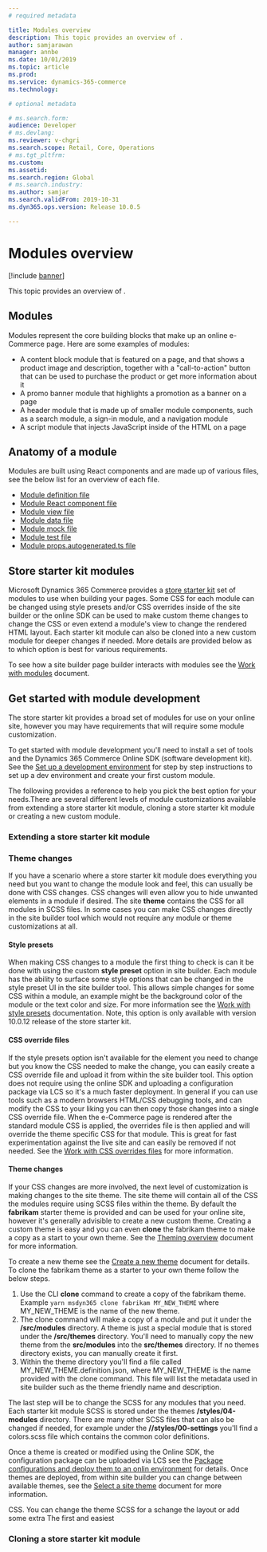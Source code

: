 ```yaml
---
# required metadata

title: Modules overview
description: This topic provides an overview of .
author: samjarawan
manager: annbe
ms.date: 10/01/2019
ms.topic: article
ms.prod: 
ms.service: dynamics-365-commerce
ms.technology: 

# optional metadata

# ms.search.form: 
audience: Developer
# ms.devlang: 
ms.reviewer: v-chgri
ms.search.scope: Retail, Core, Operations
# ms.tgt_pltfrm: 
ms.custom: 
ms.assetid: 
ms.search.region: Global
# ms.search.industry: 
ms.author: samjar
ms.search.validFrom: 2019-10-31
ms.dyn365.ops.version: Release 10.0.5

---
```

# Modules overview

[!include [banner](../includes/banner.md)]

This topic provides an overview of .

## Modules

Modules represent the core building blocks that make up an online e-Commerce page. Here are some examples of modules:

* A content block module that is featured on a page, and that shows a product image and description, together with a "call-to-action" button that can be used to purchase the product or get more information about it
* A promo banner module that highlights a promotion as a banner on a page
* A header module that is made up of smaller module components, such as a search module, a sign-in module, and a navigation module
* A script module that injects JavaScript inside of the HTML on a page

## Anatomy of a module
Modules are built using React components and are made up of various files, see the below list for an overview of each file.
* [Module definition file](module-definition-file.md)
* [Module React component file](module-react-file.md)
* [Module view file](module-view-file.md)
* [Module data file](module-data-file.md)
* [Module mock file](module-mock-file.md)
* [Module test file](module-test-file.md)
* [Module props.autogenerated.ts file](module-props-autogenerated-ts-file.md)

## Store starter kit modules
Microsoft Dynamics 365 Commerce provides a [store starter kit](../starter-kit-overview.md)  set of modules to use when building your pages.  Some CSS for each module can be changed using style presets and/or CSS overrides inside of the site builder or the online SDK can be used to make custom theme changes to change the CSS or even extend a module's view to change the rendered HTML layout. Each starter kit module can also be cloned into a new custom module for deeper changes if needed.  More details are provided below as to which option is best for various requirements.

To see how a site builder page builder interacts with modules see the [Work with modules](../work-with-modules.md) document.

## Get started with module development
The store starter kit provides a broad set of modules for use on your online site, however you may have requirements that will require some module customization.  

To get started with module development you'll need to install a set of tools and the Dynamics 365 Commerce Online SDK (software development kit).  See the [Set up a development environment](setup-dev-environment.md) for step by step instructions to set up a dev environment and create your first custom module.

The following provides a reference to help you pick the best option for your needs.There are several different levels of module customizations available from extending a store starter kit module, cloning a store starter kit module or creating a new custom module.  

### Extending a store starter kit module

### Theme changes
If you have a scenario where a store starter kit module does everything you need but you want to change the module look and feel, this can usually be done with CSS changes.  CSS changes will even allow you to hide unwanted elements in a module if desired.  The site **theme** contains the CSS for all modules in SCSS files.  In some cases you can make CSS changes directly in the site builder tool which would not require any module or theme customizations at all.

#### Style presets
When making CSS changes to a module the first thing to check is can it be done with using the custom **style preset** option in site builder.  Each module has the ability to surface some style options that can be changed in the style preset UI in the site builder tool.  This allows simple changes for some CSS within a module, an example might be the background color of the module or the text color and size.  For more information see the [Work with style presets](../style-presets.md) documentation. Note, this option is only available with version 10.0.12 release of the store starter kit.

#### CSS override files
If the style presets option isn't available for the element you need to change but you know the CSS needed to make the change, you can easily create a CSS override file and upload it from within the site builder tool.  This option does not require using the online SDK and uploading a configuration package via LCS so it's a much faster deployment.  In general if you can use tools such as a modern browsers HTML/CSS debugging tools, and can modify the CSS to your liking you can then copy those changes into a single CSS override file.  When the e-Commerce page is rendered after the standard module CSS is applied, the overrides file is then applied and will override the theme specific CSS for that module.  This is great for fast experimentation against the live site and can easily be removed if not needed.  See the [Work with CSS overrides files](../css-override-files.md) for more information.

#### Theme changes
If your CSS changes are more involved, the next level of customization is making changes to the site theme.  The site theme will contain all of the CSS the modules require using SCSS files within the theme.  By default the **fabrikam** starter theme is provided and can be used for your online site, however it's generally advisible to create a new custom theme.  Creating a custom theme is easy and you can even **clone** the fabrikam theme to make a copy as a start to your own theme.  See the [Theming overview](theming.md) document for more information.

To create a new theme see the [Create a new theme](create-theme.md) document for details.
To clone the fabrikam theme as a starter to your own theme follow the below steps.

1. Use the CLI **clone** command to create a copy of the fabrikam theme.  Example ```yarn msdyn365 clone fabrikam MY_NEW_THEME``` where MY_NEW_THEME is the name of the new theme.
1. The clone command will make a copy of a module and put it under the **/src/modules** directory.  A theme is just a special module that is stored under the **/src/themes** directory.  You'll need to manually copy the new theme from the **src/modules** into the **src/themes** directory.  If no themes directory exists, you can manually create it first.
1. Within the theme directory you'll find a file called MY_NEW_THEME.definition.json, where MY_NEW_THEME is the name provided with the clone command.  This file will list the metadata used in site builder such as the theme friendly name and description.

The last step will be to change the SCSS for any modules that you need.  Each starter kit module SCSS is stored under the themes **/styles/04-modules** directory. There are many other SCSS files that can also be changed if needed, for example under the **//styles/00-settings** you'll find a colors.scss file which contains the common color definitions.

Once a theme is created or modified using the Online SDK, the configuration package can be uploaded via LCS see the [Package configurations and deploy them to an onlin environment](package-deploy.md) for details.  Once themes are deployed, from within site builder you can change between available themes, see the [Select a site theme](../select-site-theme.md) document for more information.





CSS.  You can change the theme SCSS for a schange the layout or add some extra The first and easiest 


### Cloning a store starter kit module
